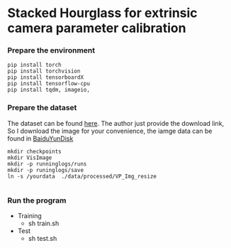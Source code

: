 # Stacked Hourglass for extrinsic camera parameter calibration

### Prepare the environment
    pip install torch
    pip install torchvision
    pip install tensorboardX
    pip install tensorflow-cpu
    pip install tqdm, imageio, 

### Prepare the dataset
The dataset can be found [here](http://users.utcluj.ro/~razvanitu/VPdataset.zip). The author just provide the download link, 
So I download the image for your convenience, the iamge data can be found in [BaiduYunDisk](https://pan.baidu.com/s/1EQZNFCJhjfnG87aKn9gY7w)
```
mkdir checkpoints
mkdir VisImage
mkdir -p runninglogs/runs
mkdir -p runinglogs/save
ln -s /yourdata  ./data/processed/VP_Img_resize
    
```


### Run the program
* Training
    - sh train.sh   
* Test
    - sh test.sh